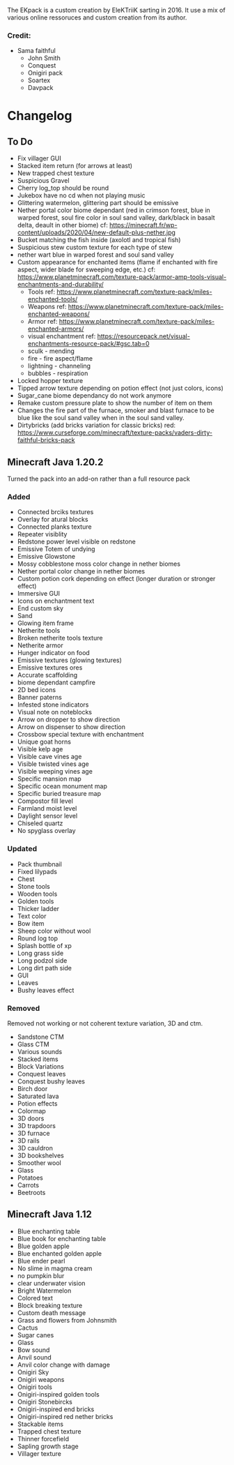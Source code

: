 The EKpack is a custom creation by EleKTriiK sarting in 2016. It use a mix of various online ressoruces and custom creation from its author.

### Credit:
  - Sama faithful
	- John Smith
	- Conquest
	- Onigiri pack
	- Soartex
	- Davpack


# Changelog

## To Do
- Fix villager GUI
- Stacked item return (for arrows at least)
- New trapped chest texture
- Suspicious Gravel
- Cherry log_top should be round
- Jukebox have no cd when not playing music
- Glittering watermelon, glittering part should be emissive
- Nether portal color biome dependant (red in crimson forest, blue in warped forest, soul fire color in soul sand valley, dark/black in basalt delta, deault in other biome) cf: https://minecraft.fr/wp-content/uploads/2020/04/new-default-plus-nether.jpg
- Bucket matching the fish inside (axolotl and tropical fish)
- Suspicious stew custom texture for each type of stew
- nether wart blue in warped forest and soul sand valley
- Custom appearance for enchanted items (flame if enchanted with fire aspect, wider blade for sweeping edge, etc.) cf: https://www.planetminecraft.com/texture-pack/armor-amp-tools-visual-enchantments-and-durability/
  - Tools ref: https://www.planetminecraft.com/texture-pack/miles-enchanted-tools/
  - Weapons ref: https://www.planetminecraft.com/texture-pack/miles-enchanted-weapons/
  - Armor ref: https://www.planetminecraft.com/texture-pack/miles-enchanted-armors/
  - visual enchantment ref: https://resourcepack.net/visual-enchantments-resource-pack/#gsc.tab=0
  - sculk - mending
  - fire - fire aspect/flame
  - lightning - channeling
  - bubbles - respiration
- Locked hopper texture
- Tipped arrow texture depending on potion effect (not just colors, icons)
- Sugar_cane biome dependancy do not work anymore
- Remake custom pressure plate to show the number of item on them
- Changes the fire part of the furnace, smoker and blast furnace to be blue like the soul sand valley when in the soul sand valley.
- Dirtybricks (add bricks variation for classic bricks) red: https://www.curseforge.com/minecraft/texture-packs/vaders-dirty-faithful-bricks-pack


## Minecraft Java 1.20.2
Turned the pack into an add-on rather than a full resource pack

### Added
- Connected brciks textures
- Overlay for atural blocks
- Connected planks texture
- Repeater visiblity
- Redstone power level visible on redstone
- Emissive Totem of undying
- Emissive Glowstone
- Mossy cobblestone moss color change in nether biomes
- Nether portal color change in nether biomes
- Custom potion cork depending on effect (longer duration or stronger effect)
- Immersive GUI
- Icons on enchantment text
- End custom sky
- Sand
- Glowing item frame
- Netherite tools
- Broken netherite tools texture
- Netherite armor
- Hunger indicator on food
- Emissive textures (glowing textures)
- Emissive textures ores
- Accurate scaffolding
- biome dependant campfire
- 2D bed icons
- Banner paterns
- Infested stone indicators
- Visual note on noteblocks
- Arrow on dropper to show direction
- Arrow on dispenser to show direction
- Crossbow special texture with enchantment
- Unique goat horns
- Visible kelp age
- Visible cave vines age
- Visible twisted vines age
- Visible weeping vines age
- Specific mansion map
- Specific ocean monument map
- Specific buried treasure map
- Compostor fill level
- Farmland moist level
- Daylight sensor level
- Chiseled quartz
- No spyglass overlay

### Updated
- Pack thumbnail
- Fixed lilypads
- Chest
- Stone tools
- Wooden tools
- Golden tools
- Thicker ladder
- Text color
- Bow item
- Sheep color without wool
- Round log top
- Splash bottle of xp
- Long grass side
- Long podzol side
- Long dirt path side
- GUI
- Leaves
- Bushy leaves effect

### Removed
Removed not working or not coherent texture variation, 3D and ctm.
- Sandstone CTM
- Glass CTM
- Various sounds
- Stacked items
- Block Variations
- Conquest leaves
- Conquest bushy leaves
- Birch door
- Saturated lava
- Potion effects
- Colormap
- 3D doors
- 3D trapdoors
- 3D furnace
- 3D rails
- 3D cauldron
- 3D bookshelves
- Smoother wool
- Glass
- Potatoes
- Carrots
- Beetroots

## Minecraft Java 1.12

- Blue enchanting table
- Blue book for enchanting table
- Blue golden apple
- Blue enchanted golden apple
- Blue ender pearl
- No slime in magma cream
- no pumpkin blur
- clear underwater vision
- Bright Watermelon
- Colored text
- Block breaking texture
- Custom death message
- Grass and flowers from Johnsmith
- Cactus
- Sugar canes
- Glass
- Bow sound
- Anvil sound
- Anvil color change with damage
- Onigiri Sky
- Onigiri weapons
- Onigiri tools
- Onigiri-inspired golden tools
- Onigiri Stonebircks
- Onigiri-inspired end bricks
- Onigiri-inspired red nether bricks
- Stackable items
- Trapped chest texture
- Thinner forcefield
- Sapling growth stage
- Villager texture
